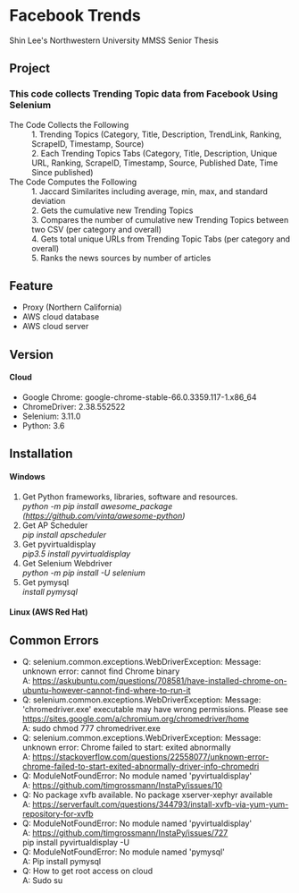 # Facebook Trends
Shin Lee's Northwestern University MMSS Senior Thesis

## Project
### This code collects Trending Topic data from Facebook Using Selenium
<dl>
  <dt>The Code Collects the Following</dt>
  <dd>1. Trending Topics (Category, Title, Description, TrendLink, Ranking, ScrapeID, Timestamp, Source)</dd>
  <dd>2. Each Trending Topics Tabs (Category, Title, Description, Unique URL, Ranking, ScrapeID, Timestamp, Source, Published Date, Time Since published) </dd>
  <dt>The Code Computes the Following</dt>
  <dd>1. Jaccard Similarites including average, min, max, and standard deviation</dd>
  <dd>2. Gets the cumulative new Trending Topics </dd>
  <dd>3. Compares the number of cumulative new Trending Topics between two CSV (per category and overall)</dd>
  <dd>4. Gets total unique URLs from Trending Topic Tabs (per category and overall) </dd>
  <dd>5. Ranks the news sources by number of articles </dd>
</dl>

## Feature
* Proxy (Northern California)
* AWS cloud database
* AWS cloud server

## Version
#### Cloud
* Google Chrome: google-chrome-stable-66.0.3359.117-1.x86_64 
* ChromeDriver: 2.38.552522
* Selenium: 3.11.0
* Python: 3.6

## Installation 
#### Windows
1. Get Python frameworks, libraries, software and resources. <br>
*python -m pip install awesome_package (https://github.com/vinta/awesome-python)*
2. Get AP Scheduler <br>
*pip install apscheduler*
3. Get pyvirtualdisplay <br>
*pip3.5 install pyvirtualdisplay*
4. Get Selenium Webdriver <br>
*python -m pip install -U selenium*
5. Get pymysql <br>
*install pymysql*

#### Linux (AWS Red Hat) 

## Common Errors
* Q: selenium.common.exceptions.WebDriverException: Message: unknown error: cannot find Chrome binary <br> A: https://askubuntu.com/questions/708581/have-installed-chrome-on-ubuntu-however-cannot-find-where-to-run-it
* Q: selenium.common.exceptions.WebDriverException: Message: 'chromedriver.exe' executable may have wrong permissions. Please see https://sites.google.com/a/chromium.org/chromedriver/home <br>
A: sudo chmod 777 chromedriver.exe
* Q: selenium.common.exceptions.WebDriverException: Message: unknown error: Chrome failed to start: exited abnormally <br>
A: https://stackoverflow.com/questions/22558077/unknown-error-chrome-failed-to-start-exited-abnormally-driver-info-chromedri
* Q: ModuleNotFoundError: No module named 'pyvirtualdisplay'<br>
A: https://github.com/timgrossmann/InstaPy/issues/10
* Q: No package xvfb available. No package xserver-xephyr available <br>
A: https://serverfault.com/questions/344793/install-xvfb-via-yum-yum-repository-for-xvfb
* Q: ModuleNotFoundError: No module named 'pyvirtualdisplay'<br>
A: https://github.com/timgrossmann/InstaPy/issues/727 <br>
pip install pyvirtualdisplay -U
* Q: ModuleNotFoundError: No module named 'pymysql'<br>
A: Pip install pymysql
* Q: How to get root access on cloud <br>
A: Sudo su

